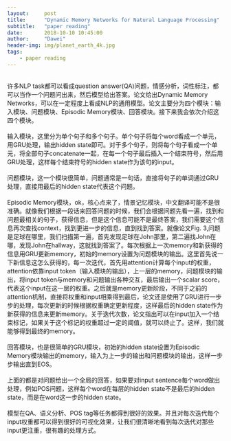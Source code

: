 ```yaml
---
layout:     post
title:      "Dynamic Memory Networks for Natural Language Processing"
subtitle:   "paper reading"
date:       2018-10-10 10:45:00
author:     "Dawei"
header-img: img/planet_earth_4k.jpg
tags:
    - paper reading
---
```

<br>许多NLP task都可以看成question answer(QA)问题，情感分析，词性标注，都可以当作一个问题问出来，然后模型给出答案。论文给出Dynamic Memory Networks，可以在一定程度上看成NLP的通用模型。论文主要分为四个模块：输入模块、问题模块、Episodic Memory模块、回答模块。接下来我会依次介绍这四个模块。<br/>
<br>输入模块，这里分为单个句子和多个句子。单个句子将每个word看成一个单元，用GRU处理，输出hidden state即可。对于多个句子，则将每个句子看成一个单元，将全部句子concatenate一起，在每一个句子最后插入一个结束符号，然后用GRU处理，这样每个结束符号的hidden state作为该句的input。<br/>
<br>问题模块，这一个模块很简单，问题通常是一句话，直接将句子的单词通过GRU处理，直接用最后的hidden state代表这个问题。<br/>
<br>Episodic Memory模块，ok，核心点来了，情景记忆模块，中文翻译可能不是很准确。就像我们根据一段话来回答问题的时候，我们会根据问题先看一遍，找到和问题最相关的句子，获得信息，但是这个信息可能不是最终答案，我们需要这个信息再次查找context，找到更进一步的信息，直到找到答案。就像论文Fig. 3,问题是足球在哪里，我们扫描第一遍，首先发现足球在John那里，第二遍找John在哪，发现John在hallway，这就找到答案了。每次根据上一次memory和新获得的信息用GRU更新memory，初始的memory设置为问题模块的输出。这里首先说一下新信息这怎么获得的，每一次迭代，首先用attention计算每个input的权重，attention依靠input token（输入模块的输出），上一层的memory，问题模块的输出，将input token与memory和问题输出各种交互，最后输出一个scalar score，代表这个input在这一层的权重。之后就是memory更新阶段，不同于之前的attention机制，直接将权重和input相乘得到最后，论文还是使用了GRU进行一步步的处理，每次更新的时候根据权重确定更新程度，这样最后的hidden state作为新获得的信息来更新memory。关于迭代次数，论文指出可以在input加入一个结束标记，如果关于这个标记的权重超过一定的阈值，就可以终止了。这样，我们就能够得到最终的memory。<br/>
<br>回答模块，也是很简单的GRU模块，初始的hidden state设置为Episodic Memory模块输出的memory，输入为上一步的输出和问题模块的输出，这样一步步输出直到EOS。<br/>
<br>上面的都是对问题给出一个全局的回答，如果要对input sentence每个word做出处理，例如POS问题，这样每个word在每层的hidden state不是最后的hidden state，而是在word这一步的hidden state。<br/>
<br>模型在QA、语义分析、POS tag等任务都得到很好的效果。并且对每次迭代每个input权重都可以得到很好的可视化效果，让我们很清晰地看到每次迭代对那些input更注重，很有趣的处理方式。<br/>
